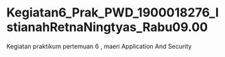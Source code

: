 # Kegiatan6_Prak_PWD_1900018276_IstianahRetnaNingtyas_Rabu09.00

Kegiatan praktikum pertemuan 6 , maeri Application And Security
